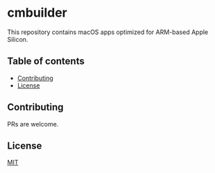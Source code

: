# cmbuilder

This repository contains macOS apps optimized for ARM-based Apple Silicon.

## Table of contents
  - [Contributing <a name="contributing"></a>](#contributing)
  - [License <a name="license"></a>](#license)

## Contributing <a name="contributing"></a>
PRs are welcome.

## License <a name="license"></a>
[MIT](https://raw.githubusercontent.com/santilococo/cmbuilder/master/LICENSE.md)

